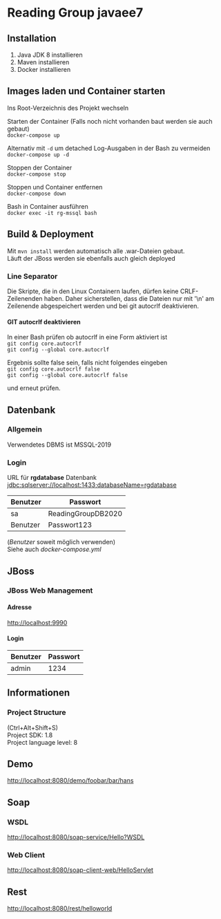 # Reading Group javaee7

## Installation
1. Java JDK 8 installieren
2. Maven installieren
3. Docker installieren

## Images laden und Container starten
Ins Root-Verzeichnis des Projekt wechseln  
 
 Starten der Container (Falls noch nicht vorhanden baut werden sie auch gebaut)  
`docker-compose up`

Alternativ mit `-d` um detached Log-Ausgaben in der Bash zu vermeiden  
`docker-compose up -d`

Stoppen der Container  
`docker-compose stop`

Stoppen und Container entfernen  
`docker-compose down`

Bash in Container ausführen  
`docker exec -it rg-mssql bash`

## Build & Deployment
Mit `mvn install` werden automatisch alle .war-Dateien gebaut.  
Läuft der JBoss werden sie ebenfalls auch gleich deployed

### Line Separator
Die Skripte, die in den Linux Containern laufen, dürfen keine CRLF-Zeilenenden haben. Daher sicherstellen,
dass die Dateien nur mit '\n' am Zeilenende abgespeichert werden und bei git autocrlf deaktivieren.

#### GIT autocrlf deaktivieren

In einer Bash prüfen ob autocrlf in eine Form aktiviert ist  
`git config core.autocrlf`  
`git config --global core.autocrlf`

Ergebnis sollte false sein, falls nicht folgendes eingeben  
`git config core.autocrlf false`  
`git config --global core.autocrlf false` 

und erneut prüfen.

## Datenbank

### Allgemein
Verwendetes DBMS ist MSSQL-2019

### Login

URL für **rgdatabase** Datenbank  
<jdbc:sqlserver://localhost:1433;databaseName=rgdatabase>

Benutzer | Passwort
---------| -------------
sa       | ReadingGroupDB2020  
Benutzer | Passwort123

(*Benutzer* soweit möglich verwenden)  
Siehe auch *docker-compose.yml*

## JBoss

### JBoss Web Management

#### Adresse
<http://localhost:9990>

#### Login
Benutzer | Passwort
---------| -------------
 admin   | 1234

## Informationen

### Project Structure
(Ctrl+Alt+Shift+S)  
Project SDK: 1.8  
Project language level: 8

## Demo
<http://localhost:8080/demo/foobar/bar/hans>

## Soap
### WSDL
<http://localhost:8080/soap-service/Hello?WSDL>

### Web Client
<http://localhost:8080/soap-client-web/HelloServlet>

## Rest
<http://localhost:8080/rest/helloworld>
